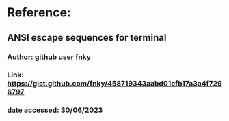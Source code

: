 # Reference:

## ANSI escape sequences for terminal 
### Author: github user fnky
### Link: https://gist.github.com/fnky/458719343aabd01cfb17a3a4f7296797
### date accessed: 30/06/2023